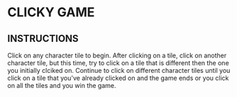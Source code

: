 # CLICKY GAME #

## INSTRUCTIONS ## 

Click on any character tile to begin.  After clicking on a tile, click on another character tile, but this time, try to click on a tile that is different then the one you initially clciked on.  Continue to click on different character tiles until you click on a tile that you've already clicked on and the game ends or you click on all the tiles and you win the game. 